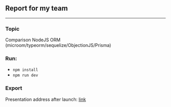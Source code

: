 ## Report for my team

---

### Topic
Comparison NodeJS ORM (microom/typeorm/sequelize/ObjectionJS/Prisma)

### Run:

- `npm install`
- `npm run dev`

### Export

Presentation address after launch: [link](http://localhost:3030)
